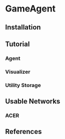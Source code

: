 # GameAgent

## Installation

## Tutorial

### Agent

### Visualizer

### Utility Storage

## Usable Networks
### ACER

## References

